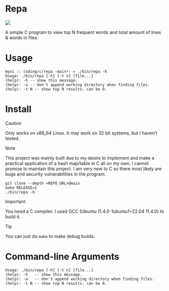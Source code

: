 # Repa

![](https://files.catbox.moe/lgoqny.png)

A simple C program to view top N frequent words and total amount of lines & words in files.

# Usage
```
myxi :: coding/c/repa ‹main*› » ./bin/repa -h
Usage: ./bin/repa [-h] [-t n] [file...]
(help): -h -- show this message.
(help): -a -- don't append working directory when finding files.
(help): -t N -- show top N results. can be 0.
```

# Install
> [!CAUTION]
> Only works on x86_64 Linux. It may work on 32 bit systems, but I haven't tested.

> [!NOTE]
> This project was mainly built due to my desire to implement and make a practical application of a hash map/table in C all on my own.
> I cannot promise to maintain this project. I am very new to C so there most likely are bugs and security vulnerabilities in the program.

```
git clone --depth <REPO_URL>@main
make RELEASE=1
./bin/repa -h
```
> [!IMPORTANT]
> You need a C compiler. I used GCC (Ubuntu 11.4.0-1ubuntu1~22.04 11.4.0) to build it.

> [!TIP]
> You can just do `make` to make debug builds.

# Command-line Arguments
```
Usage: ./bin/repa [-h] [-t n] [file...]
(help): -h   -- show this message.
(help): -a   -- don't append working directory when finding files.
(help): -t N -- show top N results. can be 0.
```
